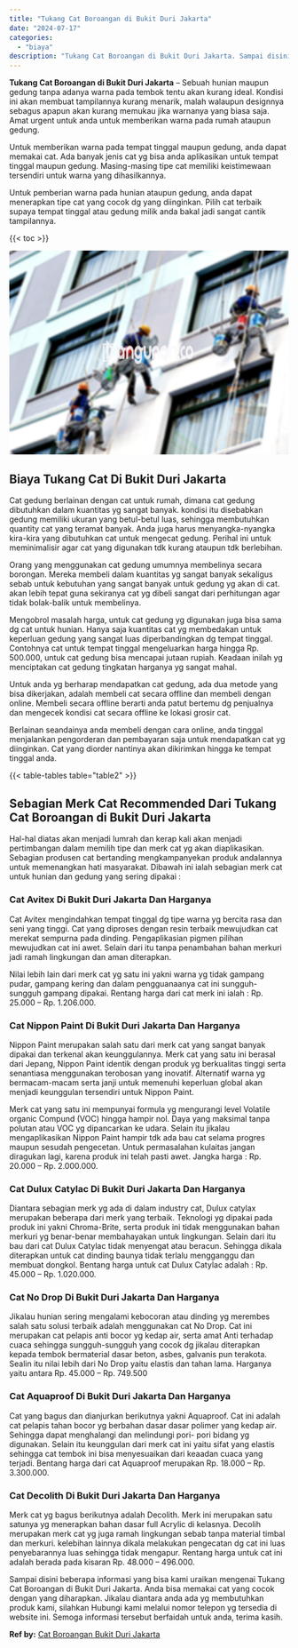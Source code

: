 ```yaml
---
title: "Tukang Cat Boroangan di Bukit Duri Jakarta"
date: "2024-07-17"
categories: 
  - "biaya"
description: "Tukang Cat Boroangan di Bukit Duri Jakarta. Sampai disini beberapa informasi yang bisa kami uraikan mengenai Tukang Cat Boroangan di Bukit Duri Jakarta. Anda..."
---
```


**Tukang Cat Boroangan di Bukit Duri Jakarta** – Sebuah hunian maupun gedung tanpa adanya warna pada tembok tentu akan kurang ideal. Kondisi ini akan membuat tampilannya kurang menarik, malah walaupun designnya sebagus apapun akan kurang memukau jika warnanya yang biasa saja. Amat urgent untuk anda untuk memberikan warna pada rumah ataupun gedung.

Untuk memberikan warna pada tempat tinggal maupun gedung, anda dapat memakai cat. Ada banyak jenis cat yg bisa anda aplikasikan untuk tempat tinggal maupun gedung. Masing-masing tipe cat memiliki keistimewaan tersendiri untuk warna yang dihasilkannya.

Untuk pemberian warna pada hunian ataupun gedung, anda dapat menerapkan tipe cat yang cocok dg yang diinginkan. Pilih cat terbaik supaya tempat tinggal atau gedung milik anda bakal jadi sangat cantik tampilannya.

{{< toc >}}

![Tukang Cat Boroangan di Bukit Duri Jakarta](/images/jasa-cat-murah07.png)

## Biaya Tukang Cat Di Bukit Duri Jakarta

Cat gedung berlainan dengan cat untuk rumah, dimana cat gedung dibutuhkan dalam kuantitas yg sangat banyak. kondisi itu disebabkan gedung memiliki ukuran yang betul-betul luas, sehingga membutuhkan quantity cat yang teramat banyak. Anda juga harus menyangka-nyangka kira-kira yang dibutuhkan cat untuk mengecat gedung. Perihal ini untuk meminimalisir agar cat yang digunakan tdk kurang ataupun tdk berlebihan.

Orang yang menggunakan cat gedung umumnya membelinya secara borongan. Mereka membeli dalam kuantitas yg sangat banyak sekaligus sebab untuk kebutuhan yang sangat banyak untuk gedung yg akan di cat. akan lebih tepat guna sekiranya cat yg dibeli sangat dari perhitungan agar tidak bolak-balik untuk membelinya.

Mengobrol masalah harga, untuk cat gedung yg digunakan juga bisa sama dg cat untuk hunian. Hanya saja kuantitas cat yg membedakan untuk keperluan gedung yang sangat luas diperbandingkan dg tempat tinggal. Contohnya cat untuk tempat tinggal mengeluarkan harga hingga Rp. 500.000, untuk cat gedung bisa mencapai jutaan rupiah. Keadaan inilah yg menciptakan cat gedung tingkatan harganya yg sangat mahal.

Untuk anda yg berharap mendapatkan cat gedung, ada dua metode yang bisa dikerjakan, adalah membeli cat secara offline dan membeli dengan online. Membeli secara offline berarti anda patut bertemu dg penjualnya dan mengecek kondisi cat secara offline ke lokasi grosir cat.

Berlainan seandainya anda membeli dengan cara online, anda tinggal menjalankan pengorderan dan pembayaran saja untuk mendapatkan cat yg diinginkan. Cat yang diorder nantinya akan dikirimkan hingga ke tempat tinggal anda.

{{< table-tables table="table2" >}}

## Sebagian Merk Cat Recommended Dari Tukang Cat Boroangan di Bukit Duri Jakarta

Hal-hal diatas akan menjadi lumrah dan kerap kali akan menjadi pertimbangan dalam memilih tipe dan merk cat yg akan diaplikasikan. Sebagian produsen cat bertanding mengkampanyekan produk andalannya untuk memenangkan hati masyarakat. Dibawah ini ialah sebagian merk cat untuk hunian dan gedung yang sering dipakai :

### Cat Avitex Di Bukit Duri Jakarta Dan Harganya

Cat Avitex mengindahkan tempat tinggal dg tipe warna yg bercita rasa dan seni yang tinggi. Cat yang diproses dengan resin terbaik mewujudkan cat merekat sempurna pada dinding. Pengaplikasian pigmen pilihan mewujudkan cat ini awet. Selain dari itu tanpa penambahan bahan merkuri jadi ramah lingkungan dan aman diterapkan.

Nilai lebih lain dari merk cat yg satu ini yakni warna yg tidak gampang pudar, gampang kering dan dalam pengguanaanya cat ini sungguh-sungguh gampang dipakai. Rentang harga dari cat merk ini ialah : Rp. 25.000 – Rp. 1.206.000.

### Cat Nippon Paint Di Bukit Duri Jakarta Dan Harganya

Nippon Paint merupakan salah satu dari merk cat yang sangat banyak dipakai dan terkenal akan keunggulannya. Merk cat yang satu ini berasal dari Jepang, Nippon Paint identik dengan produk yg berkualitas tinggi serta senantiasa menggunakan terobosan yang inovatif. Alternatif warna yg bermacam-macam serta janji untuk memenuhi keperluan global akan menjadi keunggulan tersendiri untuk Nippon Paint.

Merk cat yang satu ini mempunyai formula yg mengurangi level Volatile organic Compund (VOC) hingga hampir nol. Daya yang maksimal tanpa polutan atau VOC yg dipancarkan ke udara. Selain itu jikalau mengaplikasikan Nippon Paint hampir tdk ada bau cat selama progres maupun sesudah pengecetan. Untuk permasalahan kulaitas jangan diragukan lagi, karena produk ini telah pasti awet. Jangka harga : Rp. 20.000 – Rp. 2.000.000.

### Cat Dulux Catylac Di Bukit Duri Jakarta Dan Harganya

Diantara sebagian merk yg ada di dalam industry cat, Dulux catylax merupakan beberapa dari merk yang terbaik. Teknologi yg dipakai pada produk ini yakni Chroma-Brite, serta produk ini tidak menggunakan bahan merkuri yg benar-benar membahayakan untuk lingkungan. Selain dari itu bau dari cat Dulux Catylac tidak menyengat atau beracun. Sehingga dikala diterapkan untuk cat dinding baunya tidak terlalu mengganggu dan membuat dongkol. Bentang harga untuk cat Dulux Catylac adalah : Rp. 45.000 – Rp. 1.020.000.

### Cat No Drop Di Bukit Duri Jakarta Dan Harganya

Jikalau hunian sering mengalami kebocoran atau dinding yg merembes salah satu solusi terbaik adalah menggunakan cat No Drop. Cat ini merupakan cat pelapis anti bocor yg kedap air, serta amat Anti terhadap cuaca sehingga sungguh-sungguh yang cocok dg jikalau diterapkan kepada tembok bermaterial dasar beton, asbes, galvanis pun terakota. Sealin itu nilai lebih dari No Drop yaitu elastis dan tahan lama. Harganya yaitu antara Rp. 45.000 – Rp. 749.500

### Cat Aquaproof Di Bukit Duri Jakarta Dan Harganya

Cat yang bagus dan dianjurkan berikutnya yakni Aquaproof. Cat ini adalah cat pelapis tahan bocor yg berbahan dasar dasar polimer yang kedap air. Sehingga dapat menghalangi dan melindungi pori- pori bidang yg digunakan. Selain itu keunggulan dari merk cat ini yaitu sifat yang elastis sehingga cat tembok ini bisa menyesuaikan dari keaadan cuaca yang terjadi. Bentang harga dari cat Aquaproof merupakan Rp. 18.000 – Rp. 3.300.000.

### Cat Decolith Di Bukit Duri Jakarta Dan Harganya

Merk cat yg bagus berikutnya adalah Decolith. Merk ini merupakan satu satunya yg menerapkan bahan dasar full Acrylic di kelasnya. Decolih merupakan merk cat yg juga ramah lingkungan sebab tanpa material timbal dan merkuri. kelebihan lainnya dikala melakukan pengecatan dg cat ini luas penyebarannya luas sehingga tidak mengapur. Rentang harga untuk cat ini adalah berada pada kisaran Rp. 48.000 – 496.000.

Sampai disini beberapa informasi yang bisa kami uraikan mengenai Tukang Cat Boroangan di Bukit Duri Jakarta. Anda bisa memakai cat yang cocok dengan yang diharapkan. Jikalau diantara anda ada yg membutuhkan produk kami, silahkan Hubungi kami melalui nomor telepon yg tersedia di website ini. Semoga informasi tersebut berfaidah untuk anda, terima kasih.

**Ref by:** [Cat Boroangan Bukit Duri Jakarta](https://id.wikipedia.org/wiki/Cat)
